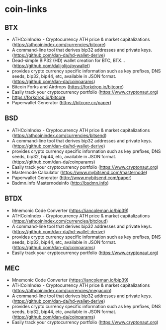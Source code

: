 # coin-links


## BTX
* ATHCoinIndex - Cryptocurrency ATH price & market capitalizations (https://athcoinindex.com/currencies/bitcore)
* A command-line tool that derives bip32 addresses and private keys. (https://github.com/dan-da/hd-wallet-derive)
* Dead-simple BIP32 (HD) wallet creation for BTC, BTX... (https://github.com/dalijolijo/pywallet)
* provides crypto currency specific information such as key prefixes, DNS seeds, bip32, bip44, etc, available in JSON format. (https://github.com/dan-da/coinparams)
* Bitcoin Forks and Airdrops (https://forkdrop.io/bitcore)
* Easily track your cryptocurrency portfolio (https://www.cryptonaut.org)
* https://forkdrop.io/bitcore
* Paperwallet Generator (https://bitcore.cc/paper)

## BSD
* ATHCoinIndex - Cryptocurrency ATH price & market capitalizations (https://athcoinindex.com/currencies/bitsend)
* A command-line tool that derives bip32 addresses and private keys. (https://github.com/dan-da/hd-wallet-derive)
* provides crypto currency specific information such as key prefixes, DNS seeds, bip32, bip44, etc, available in JSON format. (https://github.com/dan-da/coinparams)
* Easily track your cryptocurrency portfolio (https://www.cryptonaut.org)
* Masternode Calculator (https://www.mybitsend.com/masternode)
* Paperwallet Generator (http://www.mybitsend.com/paper)
* Bsdmn.info Masternodeinfo (http://bsdmn.info)

## BTDX
* Mnemonic Code Converter (https://iancoleman.io/bip39)
* ATHCoinIndex - Cryptocurrency ATH price & market capitalizations (https://athcoinindex.com/currencies/bitcloud)
* A command-line tool that derives bip32 addresses and private keys. (https://github.com/dan-da/hd-wallet-derive)
* provides crypto currency specific information such as key prefixes, DNS seeds, bip32, bip44, etc, available in JSON format. (https://github.com/dan-da/coinparams)
* Easily track your cryptocurrency portfolio (https://www.cryptonaut.org)

## MEC
* Mnemonic Code Converter (https://iancoleman.io/bip39)
* ATHCoinIndex - Cryptocurrency ATH price & market capitalizations (https://athcoinindex.com/currencies/megacoin)
* A command-line tool that derives bip32 addresses and private keys. (https://github.com/dan-da/hd-wallet-derive)
* provides crypto currency specific information such as key prefixes, DNS seeds, bip32, bip44, etc, available in JSON format. (https://github.com/dan-da/coinparams)
* Easily track your cryptocurrency portfolio (https://www.cryptonaut.org)
